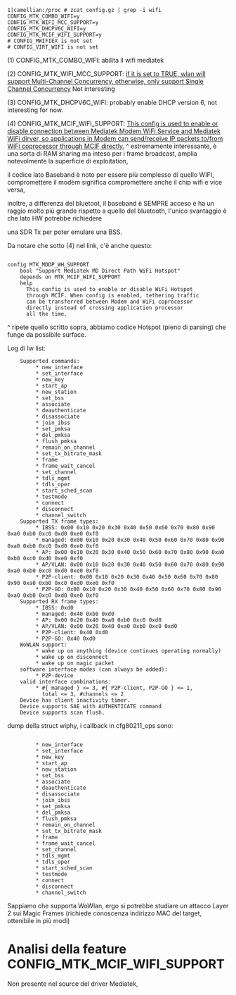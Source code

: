```
1|camellian:/proc # zcat config.gz | grep -i wifi                                                                                                                   
CONFIG_MTK_COMBO_WIFI=y
CONFIG_MTK_WIFI_MCC_SUPPORT=y
CONFIG_MTK_DHCPV6C_WIFI=y
CONFIG_MTK_MCIF_WIFI_SUPPORT=y
# CONFIG_MWIFIEX is not set
# CONFIG_VIRT_WIFI is not set
```

(1) CONFIG_MTK_COMBO_WIFI: abilita il wifi mediatek

(2) CONFIG_MTK_WIFI_MCC_SUPPORT:  [if it is set to TRUE, wlan will support Multi-Channel Concurrency, otherwise, only support Single Channel Concurrency](https://android.googlesource.com/kernel/mediatek/+/android-mtk-3.18/drivers/misc/mediatek/connectivity/Kconfig#241) Not interesting

(3) CONFIG_MTK_DHCPV6C_WIFI: probably enable DHCP version 6, not interesting for now.

(4) CONFIG_MTK_MCIF_WIFI_SUPPORT: [This config is used to enable or disable connection between Mediatek Modem WiFi Service and Mediatek WiFi dirver, so applications in Modem can send/receive IP packets to/from WiFi coprocessor through MCIF directly.](https://github.com/sameri2010/XiaomiRedmiNote10S_kernelOpenSource/blob/7094834e4fca19af2ca43a752debf95c0022b949/drivers/misc/mediatek/mddp/Kconfig#L9)
^ estremamente interessante, è una sorta di RAM sharing ma inteso per i frame broadcast, amplia notevolmente la superficie di exploitation,

il codice lato Baseband è noto per essere più complesso di quello WIFI, compromettere il modem significa compromettere anche il chip wifi e vice versa,

inoltre, a differenza del bluetoot, il baseband è SEMPRE acceso e ha un raggio molto più grande rispetto a quello del bluetooth, l'unico svantaggio è che lato HW potrebbe richiedere

una SDR Tx per poter emulare una BSS.

Da notare che sotto (4) nel link, c'è anche questo: 
```

config MTK_MDDP_WH_SUPPORT
	bool "Support Mediatek MD Direct Path WiFi Hotspot"
	depends on MTK_MCIF_WIFI_SUPPORT
	help
	  This config is used to enable or disable WiFi Hotspot
	  through MCIF. When config is enabled, tethering traffic
	  can be transferred between Modem and WiFi coprocessor
	  directly instead of crossing application processor
	  all the time.
```

^ ripete quello scritto sopra, abbiamo codice Hotspot (pieno di parsing) che funge da possibile surface.

Log di Iw list:

```
	Supported commands:
		 * new_interface
		 * set_interface
		 * new_key
		 * start_ap
		 * new_station
		 * set_bss
		 * associate
		 * deauthenticate
		 * disassociate
		 * join_ibss
		 * set_pmksa
		 * del_pmksa
		 * flush_pmksa
		 * remain_on_channel
		 * set_tx_bitrate_mask
		 * frame
		 * frame_wait_cancel
		 * set_channel
		 * tdls_mgmt
		 * tdls_oper
		 * start_sched_scan
		 * testmode
		 * connect
		 * disconnect
		 * channel_switch
	Supported TX frame types:
		 * IBSS: 0x00 0x10 0x20 0x30 0x40 0x50 0x60 0x70 0x80 0x90 0xa0 0xb0 0xc0 0xd0 0xe0 0xf0
		 * managed: 0x00 0x10 0x20 0x30 0x40 0x50 0x60 0x70 0x80 0x90 0xa0 0xb0 0xc0 0xd0 0xe0 0xf0
		 * AP: 0x00 0x10 0x20 0x30 0x40 0x50 0x60 0x70 0x80 0x90 0xa0 0xb0 0xc0 0xd0 0xe0 0xf0
		 * AP/VLAN: 0x00 0x10 0x20 0x30 0x40 0x50 0x60 0x70 0x80 0x90 0xa0 0xb0 0xc0 0xd0 0xe0 0xf0
		 * P2P-client: 0x00 0x10 0x20 0x30 0x40 0x50 0x60 0x70 0x80 0x90 0xa0 0xb0 0xc0 0xd0 0xe0 0xf0
		 * P2P-GO: 0x00 0x10 0x20 0x30 0x40 0x50 0x60 0x70 0x80 0x90 0xa0 0xb0 0xc0 0xd0 0xe0 0xf0
	Supported RX frame types:
		 * IBSS: 0xd0
		 * managed: 0x40 0xb0 0xd0
		 * AP: 0x00 0x20 0x40 0xa0 0xb0 0xc0 0xd0
		 * AP/VLAN: 0x00 0x20 0x40 0xa0 0xb0 0xc0 0xd0
		 * P2P-client: 0x40 0xd0
		 * P2P-GO: 0x40 0xd0
	WoWLAN support:
		 * wake up on anything (device continues operating normally)
		 * wake up on disconnect
		 * wake up on magic packet
	software interface modes (can always be added):
		 * P2P-device
	valid interface combinations:
		 * #{ managed } <= 3, #{ P2P-client, P2P-GO } <= 1,
		   total <= 3, #channels <= 2
	Device has client inactivity timer.
	Device supports SAE with AUTHENTICATE command
	Device supports scan flush.
```

dump della struct wiphy, i callback in cfg80211_ops sono:

```

		 * new_interface
		 * set_interface
		 * new_key
		 * start_ap
		 * new_station
		 * set_bss
		 * associate
		 * deauthenticate
		 * disassociate
		 * join_ibss
		 * set_pmksa
		 * del_pmksa
		 * flush_pmksa
		 * remain_on_channel
		 * set_tx_bitrate_mask
		 * frame
		 * frame_wait_cancel
		 * set_channel
		 * tdls_mgmt
		 * tdls_oper
		 * start_sched_scan
		 * testmode
		 * connect
		 * disconnect
		 * channel_switch
```

Sappiamo che supporta WoWlan, ergo si potrebbe studiare un attacco Layer 2 sui Magic Frames (richiede conoscenza indirizzo MAC del target, ottenibile in più modi)

Analisi della feature CONFIG_MTK_MCIF_WIFI_SUPPORT
==================================================

Non presente nel source del driver Mediatek,
